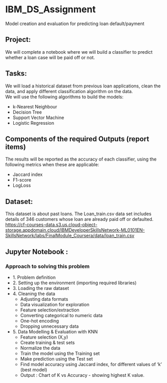 # IBM_DS_Assignment
Model creation and evaluation for predicting loan default/payment

## Project:
We will complete a notebook where we will build a classifier to predict whether a loan case will be paid off or not.<br>

## Tasks:
We will load a historical dataset from previous loan applications, clean the data, and apply different classification algorithm on the data. <br>
We will use the following algorithms to build the models:<br>
<ul><li> k-Nearest Neighbour
<li> Decision Tree
<li> Support Vector Machine
<li> Logistic Regression </ul>

## Components of the required Outputs (report items)
The results will be reported as the accuracy of each classifier, using the following metrics when these are applicable:<br>
<ul><li> Jaccard index
<li> F1-score
<li> LogLoss<br></ul>

## Dataset: 
This dataset is about past loans. The Loan_train.csv data set includes details of 346 customers whose loan are already paid off or defaulted.<br>
https://cf-courses-data.s3.us.cloud-object-storage.appdomain.cloud/IBMDeveloperSkillsNetwork-ML0101EN-SkillsNetwork/labs/FinalModule_Coursera/data/loan_train.csv

## Jupyter Notebook :
### Approach to solving this problem
<ul><li>1. Problem definition
<li>2. Setting up the environment (importing required libraries)
<li>3. Loading the raw dataset
<li>4. Cleaning the data
<ul> <li>Adjusting data formats <li>
        Data visualization for exploration <li>
        Feature selection/extraction <li>
        Converting categorical to numeric data <li>
        One-hot encoding <li>
        Dropping unnecessary data </li></ul>
<li>5. Data Modelling & Evaluation with KNN
<ul> <li> Feature selection (X,y) <li>
          Create training & test sets <li>
          Normalize the data <li>
          Train the model using the Training set <li>
          Make prediction using the Test set <li>
          Find model accuracy using Jaccard index, for different values of ‘k’  (best model) <li>
        Output : Chart of K vs Accuracy - showing highest K value. </ul></ul>

